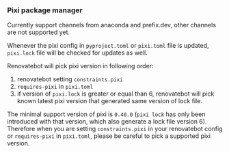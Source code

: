 ### Pixi package manager

Currently support channels from anaconda and prefix.dev, other channels are not supported yet.

Whenever the pixi config in `pyproject.toml` or `pixi.toml` file is updated, `pixi.lock` file will be checked for updates as well.

Renovatebot will pick pixi version in following order:

1. renovatebot setting `constraints.pixi`
2. `requires-pixi` in `pixi.toml`
3. if version of `pixi.lock` is greater or equal than 6, renovatebot will pick known latest pixi version that generated same version of lock file.

The minimal support version of pixi is `0.40.0` (`pixi lock` has only been introduced with that version, which also generate a lock file version 6).
Therefore when you are setting `constraints.pixi` in your renovatebot config or `requires-pixi` in `pixi.toml`, please be careful to pick a supported pixi version.

